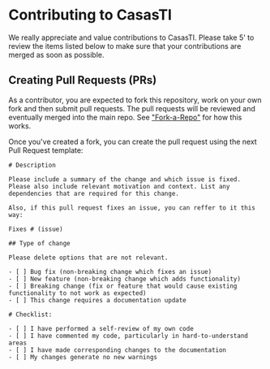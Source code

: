 Contributing to CasasTI
=======

We really appreciate and value contributions to CasasTI. Please take 5' to review the items listed below to make sure that your contributions are merged as soon as possible.

## Creating Pull Requests (PRs)

As a contributor, you are expected to fork this repository, work on your own fork and then submit pull requests. The pull requests will be reviewed and eventually merged into the main repo. See ["Fork-a-Repo"](https://help.github.com/articles/fork-a-repo/) for how this works.

Once you've created a fork, you can create the pull request using the next Pull Request template:

```
# Description

Please include a summary of the change and which issue is fixed. Please also include relevant motivation and context. List any dependencies that are required for this change.

Also, if this pull request fixes an issue, you can reffer to it this way:

Fixes # (issue)

## Type of change

Please delete options that are not relevant.

- [ ] Bug fix (non-breaking change which fixes an issue)
- [ ] New feature (non-breaking change which adds functionality)
- [ ] Breaking change (fix or feature that would cause existing functionality to not work as expected)
- [ ] This change requires a documentation update

# Checklist:

- [ ] I have performed a self-review of my own code
- [ ] I have commented my code, particularly in hard-to-understand areas
- [ ] I have made corresponding changes to the documentation
- [ ] My changes generate no new warnings
```